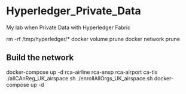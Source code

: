# Hyperledger_Private_Data
My lab when Private Data with Hyperledger Fabric


>>>
rm -rf /tmp/hyperledger/*
docker volume prune
docker network prune

## Build the network
  docker-compose up -d rca-airline rca-ansp rca-airport ca-tls
 ./allCAnReg_UK_airspace.sh
 ./enrollAllOrgs_UK_airspace.sh
  docker-compose up -d

